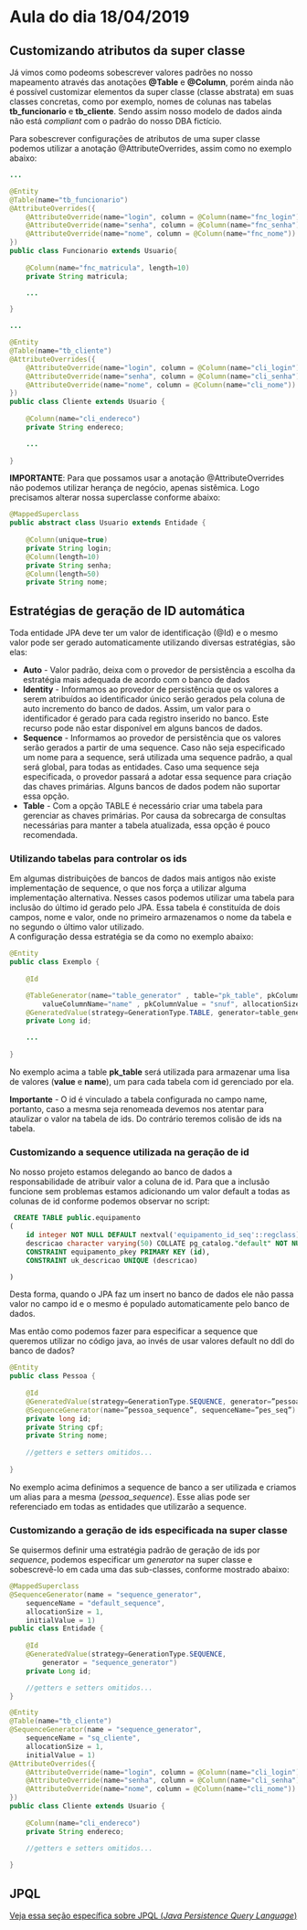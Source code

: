 # Aula do dia 18/04/2019

## Customizando atributos da super classe
Já vimos como podeoms sobescrever valores padrões no nosso mapeamento através das anotações **@Table** e **@Column**, porém ainda não é possível customizar elementos da super classe (classe abstrata) em suas classes concretas, como por exemplo, nomes de colunas nas tabelas **tb_funcionario** e **tb_cliente**. Sendo assim nosso modelo de dados ainda não está *compliant* com o padrão do nosso DBA fictício.

Para sobescrever configurações de atributos de uma super classe podemos utilizar a anotação @AttributeOverrides, assim como no exemplo abaixo:

```java 
...

@Entity
@Table(name="tb_funcionario")
@AttributeOverrides({
	@AttributeOverride(name="login", column = @Column(name="fnc_login")),
	@AttributeOverride(name="senha", column = @Column(name="fnc_senha")),
	@AttributeOverride(name="nome", column = @Column(name="fnc_nome"))
})
public class Funcionario extends Usuario{
	
	@Column(name="fnc_matricula", length=10)
	private String matricula;

	...

}
``` 
```java 
...

@Entity
@Table(name="tb_cliente")
@AttributeOverrides({
	@AttributeOverride(name="login", column = @Column(name="cli_login")),
	@AttributeOverride(name="senha", column = @Column(name="cli_senha")),
	@AttributeOverride(name="nome", column = @Column(name="cli_nome"))
})
public class Cliente extends Usuario {
	
	@Column(name="cli_endereco")
	private String endereco;

	...
	
}
``` 

**IMPORTANTE**: Para que possamos usar a anotação @AttributeOverrides não podemos utilizar herança de negócio, apenas sistêmica. Logo precisamos alterar nossa superclasse conforme abaixo:

```java 
@MappedSuperclass
public abstract class Usuario extends Entidade {
	
	@Column(unique=true)
	private String login;
	@Column(length=10)
	private String senha;
	@Column(length=50)
	private String nome;

``` 

## Estratégias de geração de ID automática
Toda entidade JPA deve ter um valor de identificação (@Id) e o mesmo valor pode ser gerado automaticamente utilizando diversas estratégias, são elas:
* **Auto** - Valor padrão, deixa com o provedor de persistência a escolha da estratégia mais adequada de acordo com o banco de dados
* **Identity** - Informamos ao provedor de persistência que os valores a serem atribuídos ao identificador único serão gerados pela coluna de auto incremento do banco de dados. Assim, um valor para o identificador é gerado para cada registro inserido no banco. Este recurso pode não estar disponível em alguns bancos de dados. 
* **Sequence** - Informamos ao provedor de persistência que os valores serão gerados a partir de uma sequence. Caso não seja especificado um nome para a sequence, será utilizada uma sequence padrão, a qual será global, para todas as entidades. Caso uma sequence seja especificada, o provedor passará a adotar essa sequence para criação das chaves primárias. Alguns bancos de dados podem não suportar essa opção.
* **Table** -  Com a opção TABLE é necessário criar uma tabela para gerenciar as chaves primárias. Por causa da sobrecarga de consultas necessárias para manter a tabela atualizada, essa opção é pouco recomendada.

### Utilizando tabelas para controlar os ids
Em algumas distribuições de bancos de dados mais antigos não existe implementação de sequence, o que nos força a utilizar alguma implementação alternativa. Nesses casos podemos utilizar uma tabela para inclusão do último id gerado pelo JPA. Essa tabela é constituída de dois campos, nome e valor, onde no primeiro armazenamos o nome da tabela e no segundo o último valor utilizado.     
A configuração dessa  estratégia se da como no exemplo abaixo:


```java 
@Entity
public class Exemplo {
	
	@Id

	@TableGenerator(name="table_generator" , table="pk_table", pkColumnName="value" , 
		valueColumnName="name" , pkColumnValue = "snuf", allocationSize=10)
	@GeneratedValue(strategy=GenerationType.TABLE, generator=table_generator)
	private Long id;

	...
	
}
``` 

No exemplo acima a table **pk_table** será utilizada para armazenar uma lisa de valores (**value** e **name**), um para cada tabela com id gerenciado por ela.

**Importante** - O id é vinculado a tabela configurada no campo name, portanto, caso a mesma seja renomeada devemos nos atentar para ataulizar o valor na tabela de ids. Do contrário teremos colisão de ids na tabela.


### Customizando a sequence utilizada na geração de id
No nosso projeto estamos delegando ao banco de dados a responsabilidade de atribuir valor a coluna de id. Para que a inclusão funcione sem problemas estamos adicionando um valor default a todas as colunas de id conforme podemos observar no script:

```SQL
 CREATE TABLE public.equipamento
(
    id integer NOT NULL DEFAULT nextval('equipamento_id_seq'::regclass),
    descricao character varying(50) COLLATE pg_catalog."default" NOT NULL,
    CONSTRAINT equipamento_pkey PRIMARY KEY (id),
    CONSTRAINT uk_descricao UNIQUE (descricao)

)
```

Desta forma, quando o JPA faz um insert no banco de dados ele não passa valor no campo id e o mesmo é populado automaticamente pelo banco de dados.

Mas então como podemos fazer para especificar a sequence que queremos utilizar no código java, ao invés de usar valores default no ddl do banco de dados?

```java
@Entity
public class Pessoa {
                 
	@Id
	@GeneratedValue(strategy=GenerationType.SEQUENCE, generator=”pessoa_sequence”)
	@SequenceGenerator(name=”pessoa_sequence”, sequenceName=”pes_seq”)
    private long id;
    private String cpf;
    private String nome;
  
    //getters e setters omitidos...
  
}
```
No exemplo acima definimos a sequence de banco a ser utilizada e criamos um alias para a mesma (*pessoa_sequence*). Esse alias pode ser referenciado em todas as entidades que utilizarão a sequence. 

### Customizando a geração de ids especificada na super classe

Se quisermos definir uma estratégia padrão de geração de ids por *sequence*, podemos especificar um *generator* na super classe e sobescrevê-lo em cada uma das sub-classes, conforme mostrado abaixo:


```java
@MappedSuperclass
@SequenceGenerator(name = "sequence_generator", 
	sequenceName = "default_sequence", 
	allocationSize = 1, 
	initialValue = 1)
public class Entidade {
	
	@Id
	@GeneratedValue(strategy=GenerationType.SEQUENCE, 
		generator = "sequence_generator")
	private Long id;

    //getters e setters omitidos...
}

```

```java
@Entity
@Table(name="tb_cliente")
@SequenceGenerator(name = "sequence_generator", 
	sequenceName = "sq_cliente", 
	allocationSize = 1, 
	initialValue = 1)
@AttributeOverrides({
	@AttributeOverride(name="login", column = @Column(name="cli_login")),
	@AttributeOverride(name="senha", column = @Column(name="cli_senha")),
	@AttributeOverride(name="nome", column = @Column(name="cli_nome"))
})
public class Cliente extends Usuario {
	
	@Column(name="cli_endereco")
	private String endereco;

    //getters e setters omitidos...	
	
}
```
## JPQL
[Veja essa seção específica sobre JPQL (*Java Persistence Query Language*)](./aulas/JPQL.MD)  

